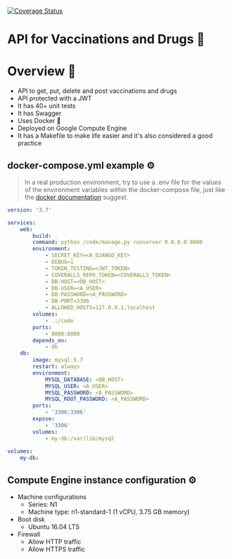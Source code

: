 [![Coverage Status](https://coveralls.io/repos/github/jalvaradosegura/python-gcp/badge.svg?branch=master)](https://coveralls.io/github/jalvaradosegura/python-gcp?branch=master)
# API for Vaccinations and Drugs 💉

# Overview 👀
* API to get, put, delete and post vaccinations and drugs
* API protected with a JWT
* It has 40+ unit tests
* It has Swagger
* Uses Docker 🐳
* Deployed on Google Compute Engine
* It has a Makefile to make life easier and it's also considered a good practice

## docker-compose.yml example ⚙️
> In a real production environment, try to use a .env file for the values of the environment variables within the docker-compose file, just like the [docker documentation](https://docs.docker.com/compose/environment-variables/#the-env-file) suggest.
```yml
version: '3.7'

services:
    web:
        build: .
        command: python /code/manage.py runserver 0.0.0.0:8000
        environment:
            - SECRET_KEY=<A_DJANGO_KEY>
            - DEBUG=1
            - TOKEN_TESTING=<JWT_TOKEN>
            - COVERALLS_REPO_TOKEN=<COVERALLS_TOKEN>
            - DB-HOST=<DB_HOST>
            - DB-USER=<A_USER>
            - DB-PASSWORD=<A_PASSWORD>
            - DB-PORT=3306
            - ALLOWED_HOSTS=127.0.0.1,localhost
        volumes:
            - .:/code
        ports:
            - 8000:8000
        depends_on:
            - db
    db:
        image: mysql:5.7
        restart: always
        environment:
            MYSQL_DATABASE: <DB_HOST>
            MYSQL_USER: <A_USER>
            MYSQL_PASSWORD: <A_PASSWORD>
            MYSQL_ROOT_PASSWORD: <A_PASSWORD>
        ports:
            - '3306:3306'
        expose:
            - '3306'
        volumes:
            - my-db:/var/lib/mysql
            
volumes:
    my-db:
```
## Compute Engine instance configuration ⚙️
* Machine configurations
  * Series: N1
  * Machine type: n1-standard-1 (1 vCPU, 3.75 GB memory)
* Boot disk
  * Ubuntu 16.04 LTS
* Firewall
  * Allow HTTP traffic
  * Allow HTTPS traffic
